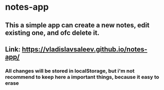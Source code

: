 # notes-app
## This a simple app can create a new notes, edit existing one, and ofc delete it.
## Link: https://vladislavsaleev.github.io/notes-app/
### All changes will be stored in localStorage, but i'm not recommend to keep here a important things, because it easy to erase

